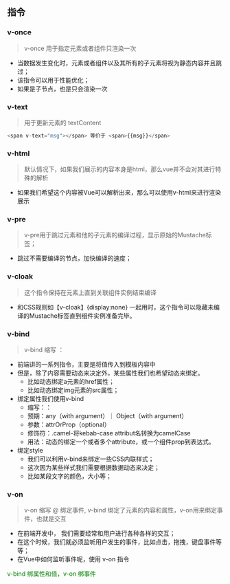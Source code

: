 ## 指令
### v-once
> v-once 用于指定元素或者组件只渲染一次
+ 当数据发生变化时，元素或者组件以及其所有的子元素将视为静态内容并且跳过；
+ 该指令可以用于性能优化；
+ 如果是子节点，也是只会渲染一次

### v-text
> 用于更新元素的 textContent
```javascript
<span v-text="msg"></span> 等价于 <span>{{msg}}</span>
```

### v-html
> 默认情况下，如果我们展示的内容本身是html，那么vue并不会对其进行特殊的解析
+ 如果我们希望这个内容被Vue可以解析出来，那么可以使用v-html来进行渲染展示

### v-pre
> v-pre用于跳过元素和他的子元素的编译过程，显示原始的Mustache标签；
+ 跳过不需要编译的节点，加快编译的速度；

### v-cloak
> 这个指令保持在元素上直到关联组件实例结束编译
+ 和CSS规则如【v-cloak】{display:none} 一起用时，这个指令可以隐藏未编译的Mustache标签直到组件实例准备完毕。

### v-bind
> v-bind 缩写 ：
+ 前端讲的一系列指令，主要是将值传入到模板内容中
+ 但是，除了内容需要动态来决定外，某些属性我们也希望动态来绑定。
    + 比如动态绑定a元素的href属性；
    + 比如动态绑定img元素的src属性；
+ 绑定属性我们使用v-bind
    + 缩写：：
    + 预期：any（with argument）｜ Object（with argument）
    + 参数：attrOrProp（optional）
    + 修饰符：.camel-将kebab-case attribut名转换为camelCase
    + 用法：动态的绑定一个或者多个attribute，或一个组件prop到表达式。
+ 绑定style
    + 我们可以利用v-bind来绑定一些CSS内联样式；
    + 这次因为某些样式我们需要根据数据动态来决定；
    + 比如某段文字的颜色，大小等；

### v-on
> v-on 缩写 @
> 绑定事件, v-bind 绑定了元素的内容和属性，v-on用来绑定事件，也就是交互
+ 在前端开发中， 我们需要经常和用户进行各种各样的交互；
+ 在这个时候，我们就必须监听用户发生的事件，比如点击，拖拽，键盘事件等等；
+ 在Vue中如何监听事件呢，使用 v-on 指令

<font color=#008000> v-bind 绑属性和值，v-on 绑事件</font>
